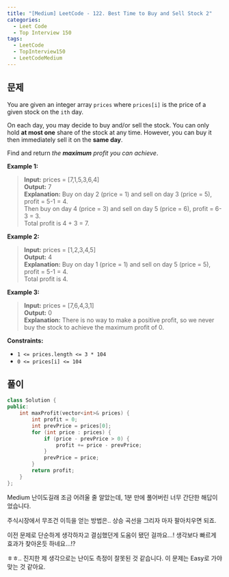 ```yaml
---
title: "[Medium] LeetCode - 122. Best Time to Buy and Sell Stock 2"
categories:
  - Leet Code
  - Top Interview 150
tags:
  - LeetCode
  - TopInterview150
  - LeetCodeMedium
---
```

## 문제

You are given an integer array `prices` where `prices[i]` is the price of a given stock on the `ith` day.

On each day, you may decide to buy and/or sell the stock. You can only hold **at most one** share of the stock at any time. However, you can buy it then immediately sell it on the **same day**.

Find and return _the **maximum** profit you can achieve_.

**Example 1:**

> **Input:** prices = [7,1,5,3,6,4]  
> **Output:** 7  
> **Explanation:** Buy on day 2 (price = 1) and sell on day 3 (price = 5), profit = 5-1 = 4.  
> Then buy on day 4 (price = 3) and sell on day 5 (price = 6), profit = 6-3 = 3.  
> Total profit is 4 + 3 = 7.

**Example 2:**

> **Input:** prices = [1,2,3,4,5]  
> **Output:** 4  
> **Explanation:** Buy on day 1 (price = 1) and sell on day 5 (price = 5), profit = 5-1 = 4.  
> Total profit is 4.

**Example 3:**

> **Input:** prices = [7,6,4,3,1]  
> **Output:** 0  
> **Explanation:** There is no way to make a positive profit, so we never buy the stock to achieve the maximum profit of 0.

**Constraints:**

- `1 <= prices.length <= 3 * 104`
- `0 <= prices[i] <= 104`
## 풀이

```cpp
class Solution {
public:
    int maxProfit(vector<int>& prices) {
        int profit = 0;
        int prevPrice = prices[0];
        for (int price : prices) {
            if (price - prevPrice > 0) {
                profit += price - prevPrice;
            }
            prevPrice = price;
        }
        return profit;
    }
};
```

Medium 난이도길래 조금 어려울 줄 알았는데, 1분 만에 풀어버린 너무 간단한 해답이었습니다.

주식시장에서 무조건 이득을 얻는 방법은.. 상승 곡선을 그리자 마자 팔아치우면 되죠.

이전 문제로 단순하게 생각하자고 결심했던게 도움이 됐던 걸까요...! 생각보다 빠르게 효과가 찾아온듯 하네요...!?

ㅎㅎ.. 진지한 제 생각으로는 난이도 측정이 잘못된 것 같습니다. 이 문제는 Easy로 가야 맞는 것 같아요.